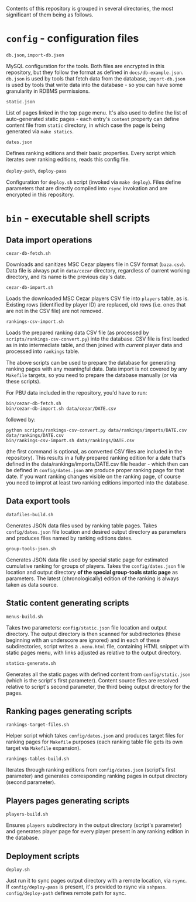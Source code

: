 Contents of this repository is grouped in several directories, the most significant of them being as follows.

`config` - configuration files
==============================

`db.json`, `import-db.json`

MySQL configuration for the tools. Both files are encrypted in this repository, but they follow the format as defined in `docs/db-example.json`. `db.json` is used by tools that fetch data from the database, `import-db.json` is used by tools that write data into the database - so you can have some granularity in RDBMS permissions.

`static.json`

List of pages linked in the top page menu. It's also used to define the list of auto-generated static pages - each entry's `content` property can define content file from `static` directory, in which case the page is being generated via `make statics`.

`dates.json`

Defines ranking editions and their basic properties. Every script which iterates over ranking editions, reads this config file.

`deploy-path`, `deploy-pass`

Configuration for `deploy.sh` script (invoked via `make deploy`). Files define parameters that are directly compiled into `rsync` invokation and are encrypted in this repository.

`bin` - executable shell scripts
================================

Data import operations
----------------------

`cezar-db-fetch.sh`

Downloads and sanitizes MSC Cezar players file in CSV format (`baza.csv`). Data file is always put in `data/cezar` directory, regardless of current working directory, and its name is the previous day's date.

`cezar-db-import.sh`

Loads the downloaded MSC Cezar players CSV file into `players` table, as is. Existing rows (identified by player ID) are replaced, old rows (i.e. ones that are not in the CSV file) are not removed.

`rankings-csv-import.sh`

Loads the prepared ranking data CSV file (as processed by `scripts/rankings-csv-convert.py`) into the database. CSV file is first loaded as in into intermediate table, and then joined with *current* player data and processed into `rankings` table.

The above scripts can be used to prepare the database for generating ranking pages with any meaningful data. Data import is not covered by any `Makefile` targets, so you need to prepare the database manually (or via these scripts).

For PBU data included in the repository, you'd have to run:

```
bin/cezar-db-fetch.sh
bin/cezar-db-import.sh data/cezar/DATE.csv
```

followed by:

```
python scripts/rankings-csv-convert.py data/rankings/imports/DATE.csv data/rankings/DATE.csv
bin/rankings-csv-import.sh data/rankings/DATE.csv
```

(the first command is optional, as converted CSV files are included in the repository). This results in a fully prepared ranking edition for a date that's defined in the data/rankings/imports/DATE.csv file header - which then can be defined in `config/dates.json` are produce proper ranking page for that date. If you want ranking changes visible on the ranking page, of course you need to improt at least two ranking editions imported into the database.

Data export tools
-----------------

`datafiles-build.sh`

Generates JSON data files used by ranking table pages. Takes `config/dates.json` file location and desired output directory as parameters and produces files named by ranking editions dates.

`group-tools-json.sh`

Generates JSON data file used by special static page for estimated cumulative ranking for groups of players. Takes the `config/dates.json` file location and output directory **of the special group-tools static page** as parameters. The latest (chronologically) edition of the ranking is always taken as data source.

Static content generating scripts
---------------------------------

`menus-build.sh`

Takes two parameters: `config/static.json` file location and output directory. The output directory is then scanned for subdirectories (these beginning with an underscore are ignored) and in each of these subdirectories, script writes a `.menu.html` file, containing HTML snippet with static pages menu, with links adjusted as relative to the output directory.

`statics-generate.sh`

Generates all the static pages with defined content from `config/static.json` (which is the script's first parameter). Content source files are resolved relative to script's second parameter, the third being output directory for the pages.

Ranking pages generating scripts
--------------------------------

`rankings-target-files.sh`

Helper script which takes `config/dates.json` and produces target files for ranking pages for `Makefile` purposes (each ranking table file gets its own target via `Makefile` expansion).

`rankings-tables-build.sh`

Iterates through ranking editions from `config/dates.json` (script's first parameter) and generates corresponding ranking pages in output directory (second parameter).

Players pages generating scripts
--------------------------------

`players-build.sh`

Ensures `players` subdirectory in the output directory (script's parameter) and generates player page for every player present in any ranking edition in the database.

Deployment scripts
------------------

`deploy.sh`

Just run it to sync pages output directory with a remote location, via `rsync`. If `config/deploy-pass` is present, it's provided to rsync via `sshpass`. `config/deploy-path` defines remote path for sync.
